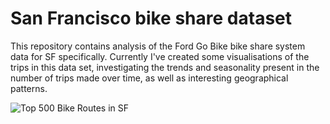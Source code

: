 # San Francisco bike share dataset

This repository contains analysis of the Ford Go Bike bike share system data for SF specifically. Currently I've created some visualisations of the trips in this data set, investigating the trends and seasonality present in the number of trips made over time, as well as interesting geographical patterns.

![Top 500 Bike Routes in SF](docs/images/top_500.png)
